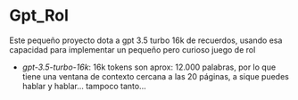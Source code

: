 # **Gpt_Rol**
Este pequeño proyecto dota a gpt 3.5 turbo 16k de recuerdos, usando esa capacidad para implementar un pequeño pero curioso juego de rol

+ _gpt-3.5-turbo-16k_: 16k tokens son aprox: 12.000 palabras, por lo que tiene una ventana de contexto cercana a las 20 páginas, a sique puedes hablar y hablar... tampoco tanto...
